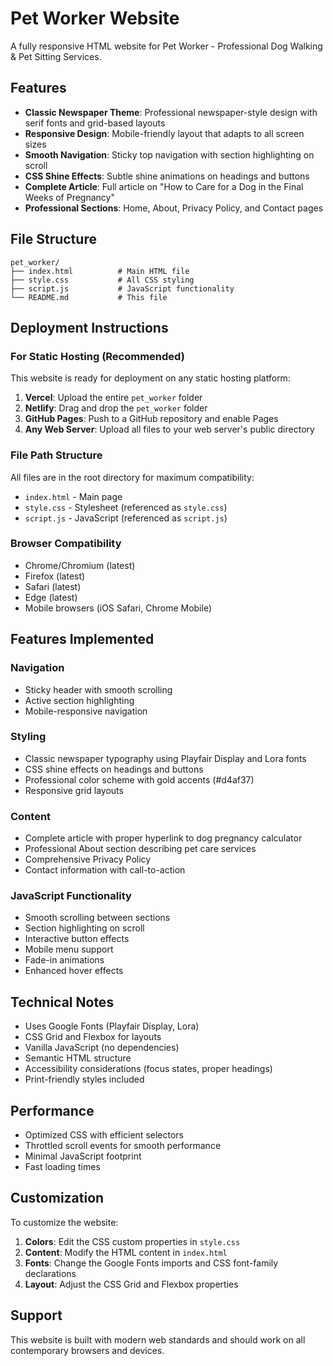 # Pet Worker Website

A fully responsive HTML website for Pet Worker - Professional Dog Walking & Pet Sitting Services.

## Features

- **Classic Newspaper Theme**: Professional newspaper-style design with serif fonts and grid-based layouts
- **Responsive Design**: Mobile-friendly layout that adapts to all screen sizes
- **Smooth Navigation**: Sticky top navigation with section highlighting on scroll
- **CSS Shine Effects**: Subtle shine animations on headings and buttons
- **Complete Article**: Full article on "How to Care for a Dog in the Final Weeks of Pregnancy"
- **Professional Sections**: Home, About, Privacy Policy, and Contact pages

## File Structure

```
pet_worker/
├── index.html          # Main HTML file
├── style.css           # All CSS styling
├── script.js           # JavaScript functionality
└── README.md           # This file
```

## Deployment Instructions

### For Static Hosting (Recommended)

This website is ready for deployment on any static hosting platform:

1. **Vercel**: Upload the entire `pet_worker` folder
2. **Netlify**: Drag and drop the `pet_worker` folder
3. **GitHub Pages**: Push to a GitHub repository and enable Pages
4. **Any Web Server**: Upload all files to your web server's public directory

### File Path Structure

All files are in the root directory for maximum compatibility:
- `index.html` - Main page
- `style.css` - Stylesheet (referenced as `style.css`)
- `script.js` - JavaScript (referenced as `script.js`)

### Browser Compatibility

- Chrome/Chromium (latest)
- Firefox (latest)
- Safari (latest)
- Edge (latest)
- Mobile browsers (iOS Safari, Chrome Mobile)

## Features Implemented

### Navigation
- Sticky header with smooth scrolling
- Active section highlighting
- Mobile-responsive navigation

### Styling
- Classic newspaper typography using Playfair Display and Lora fonts
- CSS shine effects on headings and buttons
- Professional color scheme with gold accents (#d4af37)
- Responsive grid layouts

### Content
- Complete article with proper hyperlink to dog pregnancy calculator
- Professional About section describing pet care services
- Comprehensive Privacy Policy
- Contact information with call-to-action

### JavaScript Functionality
- Smooth scrolling between sections
- Section highlighting on scroll
- Interactive button effects
- Mobile menu support
- Fade-in animations
- Enhanced hover effects

## Technical Notes

- Uses Google Fonts (Playfair Display, Lora)
- CSS Grid and Flexbox for layouts
- Vanilla JavaScript (no dependencies)
- Semantic HTML structure
- Accessibility considerations (focus states, proper headings)
- Print-friendly styles included

## Performance

- Optimized CSS with efficient selectors
- Throttled scroll events for smooth performance
- Minimal JavaScript footprint
- Fast loading times

## Customization

To customize the website:

1. **Colors**: Edit the CSS custom properties in `style.css`
2. **Content**: Modify the HTML content in `index.html`
3. **Fonts**: Change the Google Fonts imports and CSS font-family declarations
4. **Layout**: Adjust the CSS Grid and Flexbox properties

## Support

This website is built with modern web standards and should work on all contemporary browsers and devices.

